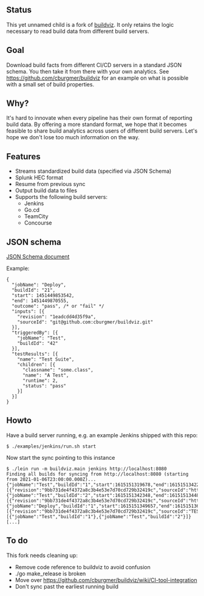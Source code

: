 ## Status

This yet unnamed child is a fork of [buildviz](https://github.com/cburgmer/buildviz).
It only retains the logic necessary to read build data from different build
servers.

## Goal

Download build facts from different CI/CD servers in a standard JSON schema.
You then take it from there with your own analytics. See
https://github.com/cburgmer/buildviz for an example on what is possible with a
small set of build properties.

## Why?

It's hard to innovate when every pipeline has their own format of reporting
build data. By offering a more standard format, we hope that it becomes
feasible to share build analytics across users of different build servers.
Let's hope we don't lose too much information on the way.

## Features

- Streams standardized build data (specified via JSON Schema)
- Splunk HEC format
- Resume from previous sync
- Output build data to files
- Supports the following build servers:
  - Jenkins
  - Go.cd
  - TeamCity
  - Concourse

## JSON schema

[JSON Schema document](./schema.json)

Example:

    {
      "jobName": "Deploy",
      "buildId": "21",
      "start": 1451449853542,
      "end": 1451449870555,
      "outcome": "pass", /* or "fail" */
      "inputs": [{
        "revision": "1eadcdd4d35f9a",
        "sourceId": "git@github.com:cburgmer/buildviz.git"
      }],
      "triggeredBy": [{
        "jobName": "Test",
        "buildId": "42"
      }],
      "testResults": [{
        "name": "Test Suite",
        "children": [{
          "classname": "some.class",
          "name": "A Test",
          "runtime": 2,
          "status": "pass"
        }]
      }]
    }

## Howto

Have a build server running, e.g. an example Jenkins shipped with this repo:

    $ ./examples/jenkins/run.sh start

Now start the sync pointing to this instance

    $ ./lein run -m buildviz.main jenkins http://localhost:8080
    Finding all builds for syncing from http://localhost:8080 (starting from 2021-01-06T23:00:00.000Z)...
    {"jobName":"Test","buildId":"1","start":1615151319678,"end":1615151342243,"outcome":"pass","inputs":[{"revision":"9bb731de4f4372a8c3b4e53e7d70cd729b32419c","sourceId":"https://github.com/cburgmer/buildviz.git"}]}
    {"jobName":"Test","buildId":"2","start":1615151342348,"end":1615151344854,"outcome":"pass","inputs":[{"revision":"9bb731de4f4372a8c3b4e53e7d70cd729b32419c","sourceId":"https://github.com/cburgmer/buildviz.git"}]}
    {"jobName":"Deploy","buildId":"1","start":1615151349657,"end":1615151361672,"outcome":"pass","inputs":[{"revision":"9bb731de4f4372a8c3b4e53e7d70cd729b32419c","sourceId":"TEST_GIT_COMMIT"}],"triggeredBy":[{"jobName":"Test","buildId":"1"},{"jobName":"Test","buildId":"2"}]}
    [...]

## To do

This fork needs cleaning up:

- Remove code reference to buildviz to avoid confusion
- ./go make_release is broken
- Move over https://github.com/cburgmer/buildviz/wiki/CI-tool-integration
- Don't sync past the earliest running build
